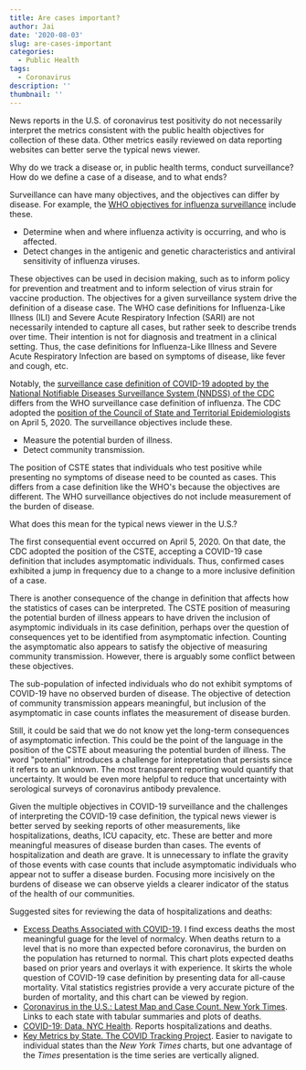 ```yaml
---
title: Are cases important?
author: Jai
date: '2020-08-03'
slug: are-cases-important
categories:
  - Public Health
tags:
  - Coronavirus
description: ''
thumbnail: ''
---
```


News reports in the U.S. of coronavirus test positivity do not necessarily interpret the metrics consistent with the public health objectives for collection of these data. Other metrics easily reviewed on data reporting websites can better serve the typical news viewer.

Why do we track a disease or, in public health terms, conduct surveillance? How do we define a case of a disease, and to what ends?

Surveillance can have many objectives, and the objectives can differ by disease. For example, the [WHO objectives for influenza surveillance](https://www.who.int/influenza/resources/documents/WHO_Epidemiological_Influenza_Surveillance_Standards_2014.pdf) include these.

- Determine when and where influenza activity is occurring, and who is affected.
- Detect changes in the antigenic and genetic characteristics and antiviral sensitivity of influenza viruses.

These objectives can be used in decision making, such as to inform policy for prevention and treatment and to inform selection of virus strain for vaccine production. The objectives for a given surveillance system drive the definition of a disease case. The WHO case definitions for Influenza-Like Illness (ILI) and Severe Acute Respiratory Infection (SARI) are not necessarily intended to capture all cases, but rather seek to describe trends over time. Their intention is not for diagnosis and treatment in a clinical setting. Thus, the case definitions for Influenza-Like Illness and Severe Acute Respiratory Infection are based on symptoms of disease, like fever and cough, etc.

Notably, the [surveillance case definition of COVID-19 adopted by the National Notifiable Diseases Surveillance System (NNDSS) of the CDC](https://wwwn.cdc.gov/nndss/conditions/coronavirus-disease-2019-covid-19/case-definition/2020/) differs from the WHO surveillance case definition of influenza. The CDC adopted the [position of the Council of State and Territorial Epidemiologists](https://cdn.ymaws.com/www.cste.org/resource/resmgr/2020ps/interim-20-id-01_covid-19.pdf) on April 5, 2020. The surveillance objectives include these.

- Measure the potential burden of illness.
- Detect community transmission.

The position of CSTE states that individuals who test positive while presenting no symptoms of disease need to be counted as cases. This differs from a case definition like the WHO's because the objectives are different. The WHO surveillance objectives do not include measurement of the burden of disease.

What does this mean for the typical news viewer in the U.S.?

The first consequential event occurred on April 5, 2020. On that date, the CDC adopted the position of the CSTE, accepting a COVID-19 case definition that includes asymptomatic individuals. Thus, confirmed cases exhibited a jump in frequency due to a change to a more inclusive definition of a case.

There is another consequence of the change in definition that affects how the statistics of cases can be interpreted. The CSTE position of measuring the potential burden of illness appears to have driven the inclusion of asymptomic individuals in its case definition, perhaps over the question of consequences yet to be identified from asymptomatic infection. Counting the asymptomatic also appears to satisfy the objective of measuring community transmission. However, there is arguably some conflict between these objectives.

The sub-population of infected individuals who do not exhibit symptoms of COVID-19 have no observed burden of disease. The objective of detection of community transmission appears meaningful, but inclusion of the asymptomatic in case counts inflates the measurement of disease burden.

Still, it could be said that we do not know yet the long-term consequences of asymptomatic infection. This could be the point of the language in the position of the CSTE about measuring the potential burden of illness. The word "potential" introduces a challenge for intepretation that persists since it refers to an unknown. The most transparent reporting would quantify that uncertainty. It would be even more helpful to reduce that uncertainty with serological surveys of coronavirus antibody prevalence.

Given the multiple objectives in COVID-19 surveillance and the challenges of interpreting the COVID-19 case definition, the typical news viewer is better served by seeking reports of other measurements, like hospitalizations, deaths, ICU capacity, etc. These are better and more meaningful measures of disease burden than cases. The events of hospitalization and death are grave. It is unnecessary to inflate the gravity of those events with case counts that include asymptomatic individuals who appear not to suffer a disease burden. Focusing more incisively on the burdens of disease we can observe yields a clearer indicator of the status of the health of our communities.

Suggested sites for reviewing the data of hospitalizations and deaths:

- [Excess Deaths Associated with COVID-19](https://www.cdc.gov/nchs/nvss/vsrr/covid19/excess_deaths.htm). I find excess deaths the most meaningful guage for the level of normalcy. When deaths return to a level that is no more than expected before coronavirus, the burden on the population has returned to normal. This chart plots expected deaths based on prior years and overlays it with experience. It skirts the whole question of COVID-19 case definition by presenting data for all-cause mortality. Vital statistics registries provide a very accurate picture of the burden of mortality, and this chart can be viewed by region.
- [Coronavirus in the U.S.: Latest Map and Case Count. New York Times](https://www.nytimes.com/interactive/2020/us/coronavirus-us-cases.html). Links to each state with tabular summaries and plots of deaths.
- [COVID-19: Data. NYC Health](https://www1.nyc.gov/site/doh/covid/covid-19-data.page). Reports hospitalizations and deaths.
- [Key Metrics by State. The COVID Tracking Project](https://covidtracking.com/data/charts/all-metrics-per-state). Easier to navigate to individual states than the *New York Times* charts, but one advantage of the *Times* presentation is the time series are vertically aligned.
